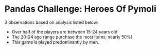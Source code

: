 # Pandas Challenge: Heroes Of Pymoli

3 observations based on analysis listed below:
- Over half of the players are between 15-24 years old
- The 20-24 age range purchase the most items; nearly 50%!
- This game is played predominantly by men.
